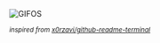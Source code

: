 <div align="justify">
<picture>
    <source media="(prefers-color-scheme: dark)" srcset="https://i.ibb.co/Kxnmbg4v/output-gif.gif">
    <source media="(prefers-color-scheme: light)" srcset="https://i.ibb.co/Kxnmbg4v/output-gif.gif">
    <img alt="GIFOS" src="https://i.ibb.co/Kxnmbg4v/output-gif.gif">
</picture>

<sub><i>inspired from [x0rzavi/github-readme-terminal](https://github.com/x0rzavi/github-readme-terminal)</i></sub>

</div>

<!-- Image deletion URL: https://ibb.co/m5pSbKZW/3991a58792846ab709bacf194f5a5789 -->